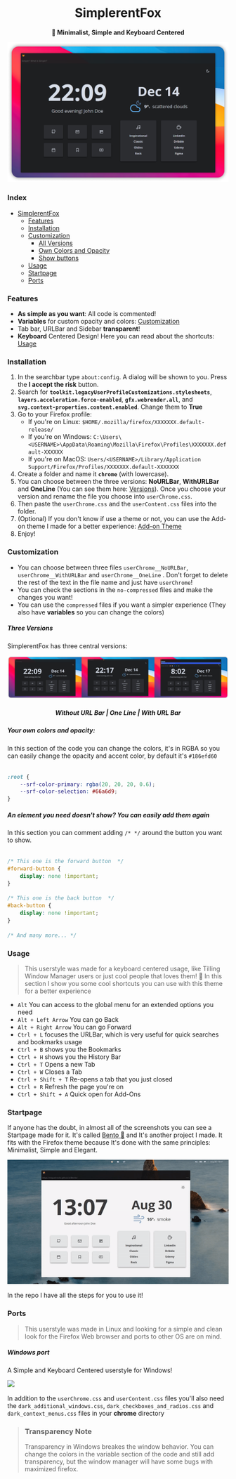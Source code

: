 <div align="center">
<h1>SimplerentFox</h1>
<b>🦊 Minimalist, Simple and Keyboard Centered</b>
</div>

![](Images/Header.png)

### Index

-   [SimplerentFox](#)
    -   [Features](#features)
    -   [Installation](#installation)
    -   [Customization](#customization)
         - [All Versions](#three-versions)
         - [Own Colors and Opacity](#your-own-colors-and-opacity)
         - [Show buttons](#an-element-you-need-doesnt-show-you-can-easily-add-them-again)
    -   [Usage](#usage)
    -   [Startpage](#startpage)
    -   [Ports](#ports)

### Features

-   **As simple as you want**: All code is commented!
-   **Variables** for custom opacity and colors: [Customization](#customization)
-   Tab bar, URLBar and Sidebar **transparent**!
-   **Keyboard** Centered Design! Here you can read about the shortcuts: [Usage](#usage)

### Installation

1. In the searchbar type `about:config`. A dialog will be shown to you. Press the **I accept the risk** button.
2. Search for **`toolkit.legacyUserProfileCustomizations.stylesheets`**, **`layers.acceleration.force-enabled`**, **`gfx.webrender.all`**, and **`svg.context-properties.content.enabled`**. Change them to **True**
3. Go to your Firefox profile:
    - If you're on Linux: `$HOME/.mozilla/firefox/XXXXXXX.default-release/`
    - If you're on Windows: `C:\Users\<USERNAME>\AppData\Roaming\Mozilla\Firefox\Profiles\XXXXXXX.default-XXXXXX`
    - If you're on MacOS: `Users/<USERNAME>/Library/Application Support/Firefox/Profiles/XXXXXXX.default-XXXXXXX` 
4. Create a folder and name it **`chrome`** (with lowercase).
5. You can choose between the three versions: **NoURLBar**, **WithURLBar** and **OneLine** (You can see them here: [Versions](#three-versions)). Once you choose your version  and rename the file you choose into `userChrome.css`.
6. Then paste the `userChrome.css` and the `userContent.css` files into the folder.
7. (Optional) If you don't know if use a theme or not, you can use the Add-on theme I made for a better experience: [Add-on Theme](https://addons.mozilla.org/en-US/firefox/addon/simplerentfox)
8. Enjoy!

### Customization

-   You can choose between three files `userChrome__NoURLBar`, `userChrome__WithURLBar` and `userChrome__OneLine` . Don't forget to delete the rest of the text in the file name and just have `userChrome`!
-   You can check the sections in the `no-compressed` files and make the changes you want!
-   You can use the `compressed` files if you want a simpler experience (They also have **variables** so you can change the colors)

##### Three Versions

SimplerentFox has three central versions:

![](Images/SimplerentFoxVersions.png)

<div align="center">
<h5>Without URL Bar | One Line | With URL Bar</h5>
</div>

##### Your own colors and opacity:

In this section of the code you can change the colors, it's in RGBA so you can easily change the opacity and accent color, by default it's `#186efd60`

```css

:root {
    --srf-color-primary: rgba(20, 20, 20, 0.6);
    --srf-color-selection: #66a6d9;
}

```

##### An element you need doesn't show? You can easily add them again

In this section you can comment adding `/* */` around the button you want to show.

```css

/* This one is the forward button  */
#forward-button {
    display: none !important;
}

/* This one is the back button  */
#back-button {
    display: none !important;
}

/* And many more... */

```

### Usage

> This userstyle was made for a keyboard centered usage, like Tilling Window Manager users or just cool people that loves them! 🤖
> In this section I show you some cool shortcuts you can use with this theme for a better experience

-   `Alt` You can access to the global menu for an extended options you need
-   `Alt + Left Arrow` You can go Back
-   `Alt + Right Arrow` You can go Forward
-   `Ctrl + L` focuses the URLBar, which is very useful for quick searches and bookmarks usage
-   `Ctrl + B` shows you the Bookmarks 
-   `Ctrl + H` shows you the History Bar
-   `Ctrl + T` Opens a new Tab
-   `Ctrl + W` Closes a Tab
-   `Ctrl + Shift + T` Re-opens a tab that you just closed
-   `Ctrl + R` Refresh the page you're on
-   `Ctrl + Shift + A` Quick open for Add-Ons

### Startpage

If anyone has the doubt, in almost all of the screenshots you can see a Startpage made for it. It's called [Bento 🍱](https://github.com/MiguelRAvila/Bento) and It's another project I made. It fits with the Firefox theme because It's done with the same principles: Minimalist, Simple and Elegant.

<p align="center">
  <img src="https://github.com/MiguelRAvila/Bento/blob/master/assets/preview.gif">
</p>

In the repo I have all the steps for you to use it!

### Ports

> This userstyle was made in Linux and looking for a simple and clean look for the Firefox Web browser and ports to other OS are on mind.

##### Windows port

A Simple and Keyboard Centered userstyle for Windows!

![](https://github.com/MiguelRAvila/SimplerentFox/blob/master/Images/Windows.png)

In addition to the `userChrome.css` and `userContent.css` files you'll also need the `dark_additional_windows.css`, `dark_checkboxes_and_radios.css` and `dark_context_menus.css` files in your **chrome** directory

> ### Transparency Note
>
> Transparency in Windows breakes the window behavior. You can change the colors in the variable section of the code and still add transparency, but the window manager will have some bugs with maximized firefox.
